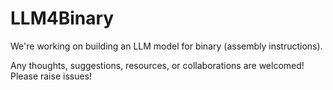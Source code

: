 # LLM4Binary

We're working on building an LLM model for binary (assembly instructions). 

Any thoughts, suggestions, resources, or collaborations are welcomed! Please raise issues!
